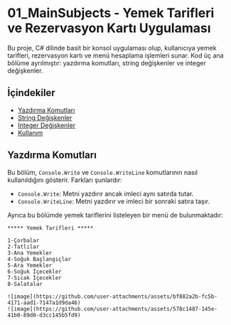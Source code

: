 # 01_MainSubjects - Yemek Tarifleri ve Rezervasyon Kartı Uygulaması

Bu proje, C# dilinde basit bir konsol uygulaması olup, kullanıcıya yemek tarifleri, rezervasyon kartı ve menü hesaplama işlemleri sunar. Kod üç ana bölüme ayrılmıştır: yazdırma komutları, string değişkenler ve integer değişkenler.

## İçindekiler
- [Yazdırma Komutları](#yazdırma-komutları)
- [String Değişkenler](#string-değişkenler)
- [Integer Değişkenler](#integer-değişkenler)
- [Kullanım](#kullanım)

## Yazdırma Komutları

Bu bölüm, `Console.Write` ve `Console.WriteLine` komutlarının nasıl kullanıldığını gösterir. Farkları şunlardır:
- `Console.Write`: Metni yazdırır ancak imleci aynı satırda tutar.
- `Console.WriteLine`: Metni yazdırır ve imleci bir sonraki satıra taşır.

Ayrıca bu bölümde yemek tariflerini listeleyen bir menü de bulunmaktadır:

```plaintext
***** Yemek Tarifleri *****

1-Çorbalar
2-Tatlılar
3-Ana Yemekler
4-Soğuk Başlangıçlar
5-Ara Yemekler
6-Soğuk İçecekler
7-Sıcak İçecekler
8-Salatalar

![image](https://github.com/user-attachments/assets/bf882a2b-fc5b-4171-aad1-7147a1d9da46)
![image](https://github.com/user-attachments/assets/578c1487-145e-41b0-89d0-d3cc145b5fd9)
